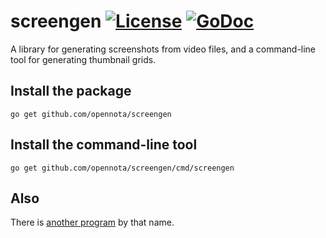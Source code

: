 screengen [![License](http://img.shields.io/:license-gpl3-blue.svg)](http://www.gnu.org/licenses/gpl-3.0.html) [![GoDoc](https://godoc.org/github.com/opennota/screengen?status.svg)](http://godoc.org/github.com/opennota/screengen)
=========

A library for generating screenshots from video files, and a command-line tool for generating thumbnail grids.

## Install the package

    go get github.com/opennota/screengen

## Install the command-line tool

    go get github.com/opennota/screengen/cmd/screengen

## Also

There is [another program](http://kochkin.tk/doku.php/screengen/start) by that name.
